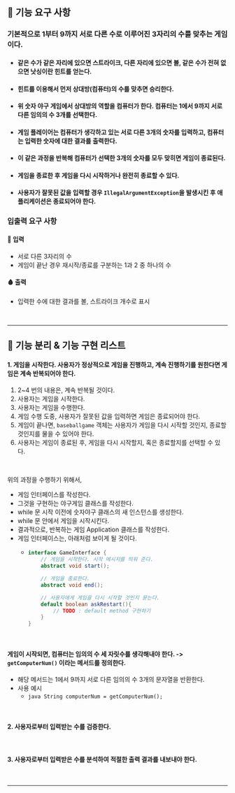 ## 🚀 기능 요구 사항

### 기본적으로 1부터 9까지 서로 다른 수로 이루어진 3자리의 수를 맞추는 게임이다.

- #### 같은 수가 같은 자리에 있으면 스트라이크, 다른 자리에 있으면 볼, 같은 수가 전혀 없으면 낫싱이란 힌트를 얻는다.
- #### 힌트를 이용해서 먼저 상대방(컴퓨터)의 수를 맞추면 승리한다.
- #### 위 숫자 야구 게임에서 상대방의 역할을 컴퓨터가 한다. 컴퓨터는 1에서 9까지 서로 다른 임의의 수 3개를 선택한다.
- #### 게임 플레이어는 컴퓨터가 생각하고 있는 서로 다른 3개의 숫자를 입력하고, 컴퓨터는 입력한 숫자에 대한 결과를 출력한다.
- #### 이 같은 과정을 반복해 컴퓨터가 선택한 3개의 숫자를 모두 맞히면 게임이 종료된다.
- #### 게임을 종료한 후 게임을 다시 시작하거나 완전히 종료할 수 있다.
- #### 사용자가 잘못된 값을 입력할 경우 `IllegalArgumentException`을 발생시킨 후 애플리케이션은 종료되어야 한다.

### 입출력 요구 사항

#### :knife: 입력

- 서로 다른 3자리의 수
- 게임이 끝난 경우 재시작/종료를 구분하는 1과 2 중 하나의 수

#### :drop_of_blood: 출력

- 입력한 수에 대한 결과를 볼, 스트라이크 개수로 표시

<br/>

---

## :bone: 기능 분리 & 기능 구현 리스트

#### 1. 게임을 시작한다. 사용자가 정상적으로 게임을 진행하고, 계속 진행하기를 원한다면 게임은 계속 반복되어야 한다.
1. 2~4 번의 내용은, 계속 반복될 것이다.
2. 사용자는 게임을 시작한다.
3. 사용자는 게임을 수행한다.
4. 게임 수행 도중, 사용자가 잘못된 값을 입력하면 게임은 종료되어야 한다.
5. 게임이 끝나면, `baseballgame` 객체는 사용자가 게임을 다시 시작할 것인지, 종료할 것인지를 물을 수 있어야 한다.
6. 사용자는 게임이 종료된 후, 게임을 다시 시작할지, 혹은 종료할지를 선택할 수 있다.

<br/>  

위의 과정을 수행하기 위해서,
- 게임 인터페이스를 작성한다.
- 그것을 구현하는 야구게임 클래스를 작성한다.
- while 문 시작 이전에 숫자야구 클래스의 새 인스턴스를 생성한다.
- while 문 안에서 게임을 시작시킨다.
- 결과적으로, 반복하는 게임 Application 클래스를 작성한다.
- 게임 인터페이스는, 아래처럼 보이게 될 것이다.
  - ```java
    interface GameInterface {
        // 게임을 시작한다. 시작 메시지를 띄워 준다.
        abstract void start();
    
        // 게임을 종료한다.
        abstract void end();
    
        // 사용자에게 게임을 다시 시작할 것인지 묻는다.
        default boolean askRestart(){
            // TODO : default method 구현하기
        }
    }
    
    ```

<br/>

#### 게임이 시작되면, 컴퓨터는 임의의 수 세 자릿수를 생각해내야 한다. -> `getComputerNum()` 이라는 메서드를 정의한다.
- 해당 메서드는 1에서 9까지 서로 다른 임의의 수 3개의 문자열을 반환한다.
- 사용 예시
  - ```java String computerNum = getComputerNum();``` 

<br/>

#### 2. 사용자로부터 입력받는 수를 검증한다.

<br/>

#### 3. 사용자로부터 입력받은 수를 분석하여 적절한 출력 결과를 내보내야 한다.

<br/>

---